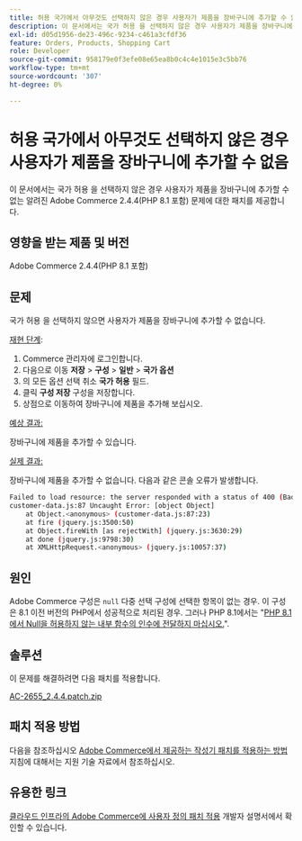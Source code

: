 ```yaml
---
title: 허용 국가에서 아무것도 선택하지 않은 경우 사용자가 제품을 장바구니에 추가할 수 없음
description: 이 문서에서는 국가 허용 을 선택하지 않은 경우 사용자가 제품을 장바구니에 추가할 수 없는 알려진 Adobe Commerce 2.4.4(PHP 8.1 포함) 문제에 대한 패치를 제공합니다.
exl-id: d05d1956-de23-496c-9234-c461a3cfdf36
feature: Orders, Products, Shopping Cart
role: Developer
source-git-commit: 958179e0f3efe08e65ea8b0c4c4e1015e3c5bb76
workflow-type: tm+mt
source-wordcount: '307'
ht-degree: 0%

---
```


# 허용 국가에서 아무것도 선택하지 않은 경우 사용자가 제품을 장바구니에 추가할 수 없음

이 문서에서는 국가 허용 을 선택하지 않은 경우 사용자가 제품을 장바구니에 추가할 수 없는 알려진 Adobe Commerce 2.4.4(PHP 8.1 포함) 문제에 대한 패치를 제공합니다.

## 영향을 받는 제품 및 버전

Adobe Commerce 2.4.4(PHP 8.1 포함)

## 문제

국가 허용 을 선택하지 않으면 사용자가 제품을 장바구니에 추가할 수 없습니다.

<u>재현 단계</u>:

1. Commerce 관리자에 로그인합니다.
1. 다음으로 이동 **저장** > **구성** > **일반** > **국가 옵션**
1. 의 모든 옵션 선택 취소 **국가 허용** 필드.
1. 클릭 **구성 저장** 구성을 저장합니다.
1. 상점으로 이동하여 장바구니에 제품을 추가해 보십시오.

<u>예상 결과:</u>

장바구니에 제품을 추가할 수 있습니다.

<u>실제 결과:</u>

장바구니에 제품을 추가할 수 없습니다. 다음과 같은 콘솔 오류가 발생합니다.

```bash
Failed to load resource: the server responded with a status of 400 (Bad Request)
customer-data.js:87 Uncaught Error: [object Object]
    at Object.<anonymous> (customer-data.js:87:23)
    at fire (jquery.js:3500:50)
    at Object.fireWith [as rejectWith] (jquery.js:3630:29)
    at done (jquery.js:9798:30)
    at XMLHttpRequest.<anonymous> (jquery.js:10057:37)
```

## 원인

Adobe Commerce 구성은 `null` 다중 선택 구성에 선택한 항목이 없는 경우. 이 구성은 8.1 이전 버전의 PHP에서 성공적으로 처리된 경우. 그러나 PHP 8.1에서는 &quot;[PHP 8.1에서 Null을 허용하지 않는 내부 함수의 인수에 전달하지 마십시오.](https://wiki.php.net/rfc/deprecate_null_to_scalar_internal_arg)&quot;.

## 솔루션

이 문제를 해결하려면 다음 패치를 적용합니다.

[AC-2655_2.4.4.patch.zip](assets/AC-2655_2.4.4.patch.zip)

## 패치 적용 방법

다음을 참조하십시오 [Adobe Commerce에서 제공하는 작성기 패치를 적용하는 방법](/help/how-to/general/how-to-apply-a-composer-patch-provided-by-magento.md) 지침에 대해서는 지원 기술 자료에서 참조하십시오.

## 유용한 링크

[클라우드 인프라의 Adobe Commerce에 사용자 정의 패치 적용](https://devdocs.magento.com/guides/v2.3/cloud/project/project-patch.html) 개발자 설명서에서 확인할 수 있습니다.
